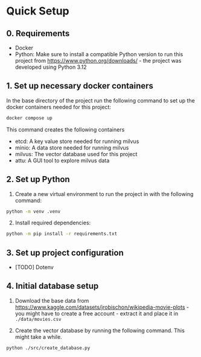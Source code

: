 # Quick Setup

## 0. Requirements

- Docker
- Python: Make sure to install a compatible Python version to run this project from 
https://www.python.org/downloads/ - the project was developed using Python 3.12

## 1. Set up necessary docker containers

In the base directory of the project run the following command to set up the 
docker containers needed for this project:

```sh
docker compose up
```

This command creates the following containers

- etcd: A key value store needed for running milvus
- minio: A data store needed for running milvus
- milvus: The vector database used for this project
- attu: A GUI tool to explore milvus data


## 2. Set up Python

1. Create a new virtual environment to run the project in with the following 
command:
```sh
python -m venv .venv
```

2. Install required dependencies:
```sh
python -m pip install -r requirements.txt
```


## 3. Set up project configuration

- [TODO] Dotenv


## 4. Initial database setup

1. Download the base data from https://www.kaggle.com/datasets/jrobischon/wikipedia-movie-plots - you might have to create a free account - extract it and place it in `./data/movies.csv`

2. Create the vector database by running the following command. This might take a while.
```sh
python ./src/create_database.py
```





